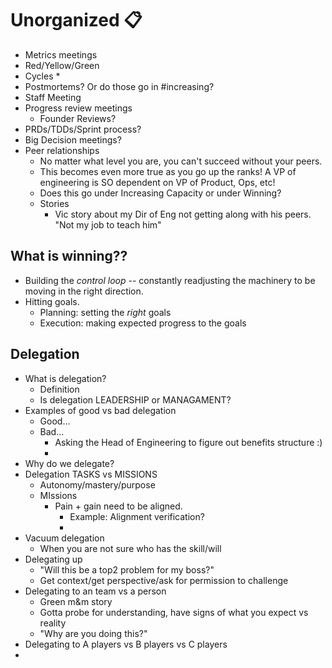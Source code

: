 # Unorganized 📋
* Metrics meetings
* Red/Yellow/Green
* Cycles
    * 
* Postmortems? Or do those go in #increasing?
* Staff Meeting
* Progress review meetings
    * Founder Reviews? 
* PRDs/TDDs/Sprint process?
* Big Decision meetings?
* Peer relationships
    * No matter what level you are, you can't succeed without your peers.
    * This becomes even more true as you go up the ranks! A VP of engineering is SO dependent on VP of Product, Ops, etc!
    * Does this go under Increasing Capacity or under Winning? 
    * Stories
        * Vic story about my Dir of Eng not getting along with his peers. "Not my job to teach him"
    

## What is winning??
* Building the *control loop* -- constantly readjusting the machinery to be moving in the right direction.
* Hitting goals.
    * Planning: setting the *right* goals
    * Execution: making expected progress to the goals

## Delegation
* What is delegation? 
    * Definition
    * Is delegation LEADERSHIP or MANAGAMENT?
* Examples of good vs bad delegation
    * Good…
    * Bad…
        * Asking the Head of Engineering to figure out benefits structure :)
        * 
* Why do we delegate?
* Delegation TASKS vs MISSIONS 
    * Autonomy/mastery/purpose
    * MIssions
        * Pain + gain need to be aligned. 
            * Example: Alignment verification?
            * 
* Vacuum delegation
    * When you are not sure who has the skill/will
* Delegating up
    * "Will this be a top2 problem for my boss?"
    * Get context/get perspective/ask for permission to challenge
* Delegating to an team vs a person
    * Green m&m story
    * Gotta probe for understanding, have signs of what you expect vs reality
    * "Why are you doing this?"
* Delegating to A players vs B players vs C players
* 